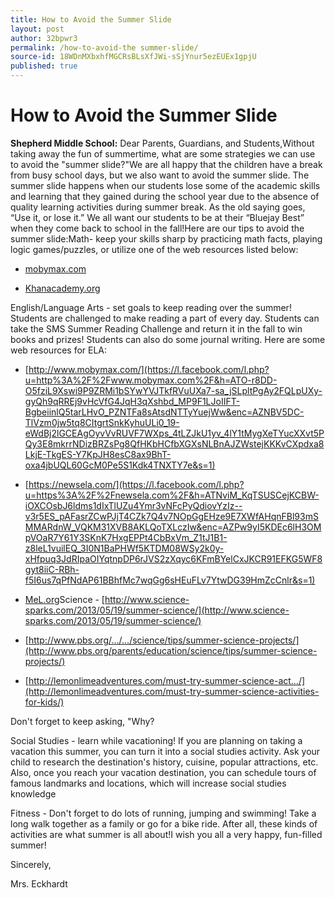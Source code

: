 ```yaml
---
title: How to Avoid the Summer Slide
layout: post
author: 32bpwr3
permalink: /how-to-avoid-the summer-slide/
source-id: 18WDnMXbxhfMGCRsBLsXfJWi-sSjYnur5ezEUEx1gpjU
published: true
---
```


# How to Avoid the Summer Slide

**Shepherd Middle School:** Dear Parents, Guardians, and Students,Without taking away the fun of summertime, what are some strategies we can use to avoid the "summer slide?"We are all happy that the children have a break from busy school days, but we also want to avoid the summer slide. The summer slide happens when our students lose some of the academic skills and learning that they gained during the school year due to the absence of quality learning activities during summer break. As the old saying goes, “Use it, or lose it.” We all want our students to be at their “Bluejay Best” when they come back to school in the fall!Here are our tips to avoid the summer slide:Math- keep your skills sharp by practicing math facts, playing logic games/puzzles, or utilize one of the web resources listed below: 

* [mobymax.com](https://l.facebook.com/l.php?u=http%3A%2F%2Fmobymax.com%2F&h=ATMpcm0a8xd9PpWGHcDvTP2ZpkWrhpA6MnpUVab6lRyqTlqh29B79jACPGurA2WyrCOlBWoJ5pDFvdHolGr8rsMQuT2PZ1Rcl1Qlz2ZVKCaIhsyrp3sLk4fTib4LBwwlf4NK0ejBV9-kMVHagIsb_w&enc=AZObT5l36KMm5VuwHO_c3xrN-8rPEgt2trCw-usfuGcWy3INiZ2VSbgB3kvCJUxg5BXiDMhZ9H-O7Swz6bnkbq2uKHDUc7AeZhfPpCxsYG0nrXMamMenc71EH_Ec4JcG-qg5bIGU33UL-7Ld_b7JGiaqBcHOmiUKW4Y6kE1jmWO32wrEyP8w5MYaFBG0Z51kCtVC7SKkTXIDWkQ4GslU7tfL&s=1)

* [Khanacademy.org](https://l.facebook.com/l.php?u=http%3A%2F%2Fkhanacademy.org%2F&h=ATN_K5dPmfF_Oyyh61cIZJDT6a4HenIXray3eBnvIOOSlCM9wACbQ9wkRAAHIySgNjyQqYFe_tS6MzxLX52qx_Q-x3er6x2O5ziE8DkYasDHWXkAqqQQGryKagjsgTj7Z3fmL-6rctTH0rvQXBmObQ&enc=AZOTZVukBlfe1FuNOEXSXnI1FQ2MU0NJAWfjsoNTTfllOmiWF0UcgJmHmFqk2OnyGRZIc18HjtEc9wnUOhE-y-Una-oqb-G0X54H24ge2tp5SJLGp6meplFtRpozAlyj1Y1ZglJsXicQivbCU82n9I1fYZtHEE8aWMrvKfg28FsTs_-UhWvC5jzW5R2hKHzDmaUYm7Y47UDCU-bx4TI9iIaM&s=1)

English/Language Arts - set goals to keep reading over the summer! Students are challenged to make reading a part of every day. Students can take the SMS Summer Reading Challenge and return it in the fall to win books and prizes! Students can also do some journal writing. Here are some web resources for ELA: 

* [http://www.mobymax.com/](https://l.facebook.com/l.php?u=http%3A%2F%2Fwww.mobymax.com%2F&h=ATO-r8DD-O5fziL9Xswi9P9ZRMi1bSYwYVJTkfRVuUXa7-sa_jSLpltPgAy2FQLpUXy-gyQh9qRREj9vHcVfG4JqH3qXshbd_MP9F1LJoIIFT-BgbeiinlQ5tarLHvO_PZNTFa8sAtsdNTTyYuejWw&enc=AZNBV5DC-TlVzm0jw5tq8CItgrtSnkKyhuULi0_19-eWdBj2lGCEAgOyvVvRUVF7WXps_4tLZJkU1yv_4lY1tMygXeTYucXXvt5PQy3E8mkrrNDizBRZsPg8QfHKbHCfbXGXsNLBnAJZWstejKKKvCXpdxa8LkjE-TkgES-Y7KpJH8esC8ax9BhT-oxa4jbUQL60GcM0Pe5S1Kdk4TNXTY7e&s=1)

* [https://newsela.com/](https://l.facebook.com/l.php?u=https%3A%2F%2Fnewsela.com%2F&h=ATNviM_KqTSUSCejKCBW-iOXCOsbJ6ldms1dIxTlUZu4Ymr3vNFcPyQdiovYzIz--v3r5ES_pAFasrZCwPJjT4CZk7Q4v7NOpGgEHze9E7XWfAHqnFBl93mSMMARdnW_VQKM31XVB8AKLQoTXLczIw&enc=AZPw9yI5KDEc6lH3OMpVOaR7Y61Y3SKnK7HxgEPPt4CbBxVm_Z1tJ1B1-z8leL1vuilEQ_3I0N1BaPHWf5KTDM08WSy2k0y-xHfpuq3JdRIpaOIYqtnpDP6rJVS2zXqyc6KFmBYelCxJKCR91EFKG5WF8gyt8iiC-RBh-f5I6us7qPfNdAP61BBhfMc7wqGg6sHEuFLv7YtwDG39HmZcCnlr&s=1)

* [MeL.org](https://l.facebook.com/l.php?u=http%3A%2F%2FMeL.org%2F&h=ATMCckQtdtzCkoS5PKRgbaxWEinmfbUuG6J3yBw1Bnjxs1DBn_osetodYXt13hKf3v5Upea_lipqcKnI2hw1wkdS75j5ORroJ0-OTFxcN81lSYI5GCrL5zwCp5vdlnU-Ax4f_aR1k70hyRc8TbJtiw&enc=AZNy27SoyBGXaHfaYdLqvHOn_-lVcHnmVjF-50Uoe07pZHy3PMIYskwE9U_PuJsCWw4tACkRMPS-pCbg5maap24iDDtb-avumJBSudjpgfXXzZqcZKFP6RyWVrvU12ulEqVsBE-v5qxuvdjl-kdtQzflAii6cANur1XkeZgUNCy7Oc7dk6fCg-5mwT13WQbYBM_FffbAi23aAF4Z1C5HBdi-&s=1)Science - [http://www.science-sparks.com/2013/05/19/summer-science/](http://www.science-sparks.com/2013/05/19/summer-science/)

* [http://www.pbs.org/…/…/science/tips/summer-science-projects/](http://www.pbs.org/parents/education/science/tips/summer-science-projects/)

* [http://lemonlimeadventures.com/must-try-summer-science-act…/](http://lemonlimeadventures.com/must-try-summer-science-activities-for-kids/)

Don't forget to keep asking, "Why?

Social Studies - learn while vacationing! If you are planning on taking a vacation this summer, you can turn it into a social studies activity. Ask your child to research the destination's history, cuisine, popular attractions, etc. Also, once you reach your vacation destination, you can schedule tours of famous landmarks and locations, which will increase social studies knowledge

Fitness - Don't forget to do lots of running, jumping and swimming! Take a long walk together as a family or go for a bike ride. After all, these kinds of activities are what summer is all about!I wish you all a very happy, fun-filled summer!

Sincerely,

Mrs. Eckhardt

